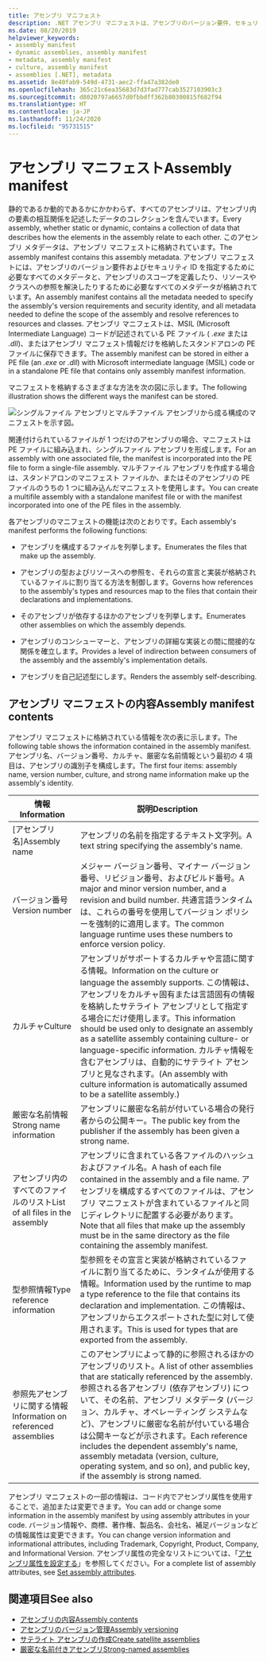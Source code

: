 ```yaml
---
title: アセンブリ マニフェスト
description: .NET アセンブリ マニフェストは、アセンブリのバージョン要件、セキュリティ ID、アセンブリのスコープ、および参照を解決するための情報を指定します。
ms.date: 08/20/2019
helpviewer_keywords:
- assembly manifest
- dynamic assemblies, assembly manifest
- metadata, assembly manifest
- culture, assembly manifest
- assemblies [.NET], metadata
ms.assetid: 8e40fab9-549d-4731-aec2-ffa47a382de0
ms.openlocfilehash: 365c21c6ea35683d7d3fad777cab3527103903c3
ms.sourcegitcommit: d8020797a6657d0fbbdff362b80300815f682f94
ms.translationtype: HT
ms.contentlocale: ja-JP
ms.lasthandoff: 11/24/2020
ms.locfileid: "95731515"
---
```

# <a name="assembly-manifest"></a><span data-ttu-id="820b7-103">アセンブリ マニフェスト</span><span class="sxs-lookup"><span data-stu-id="820b7-103">Assembly manifest</span></span>

<span data-ttu-id="820b7-104">静的であるか動的であるかにかかわらず、すべてのアセンブリは、アセンブリ内の要素の相互関係を記述したデータのコレクションを含んでいます。</span><span class="sxs-lookup"><span data-stu-id="820b7-104">Every assembly, whether static or dynamic, contains a collection of data that describes how the elements in the assembly relate to each other.</span></span> <span data-ttu-id="820b7-105">このアセンブリ メタデータは、アセンブリ マニフェストに格納されています。</span><span class="sxs-lookup"><span data-stu-id="820b7-105">The assembly manifest contains this assembly metadata.</span></span> <span data-ttu-id="820b7-106">アセンブリ マニフェストには、アセンブリのバージョン要件およびセキュリティ ID を指定するために必要なすべてのメタデータと、アセンブリのスコープを定義したり、リソースやクラスへの参照を解決したりするために必要なすべてのメタデータが格納されています。</span><span class="sxs-lookup"><span data-stu-id="820b7-106">An assembly manifest contains all the metadata needed to specify the assembly's version requirements and security identity, and all metadata needed to define the scope of the assembly and resolve references to resources and classes.</span></span> <span data-ttu-id="820b7-107">アセンブリ マニフェストは、MSIL (Microsoft Intermediate Language) コードが記述されている PE ファイル ( *.exe* または *.dll*)、またはアセンブリ マニフェスト情報だけを格納したスタンドアロンの PE ファイルに保存できます。</span><span class="sxs-lookup"><span data-stu-id="820b7-107">The assembly manifest can be stored in either a PE file (an *.exe* or *.dll*) with Microsoft intermediate language (MSIL) code or in a standalone PE file that contains only assembly manifest information.</span></span>  
  
 <span data-ttu-id="820b7-108">マニフェストを格納するさまざまな方法を次の図に示します。</span><span class="sxs-lookup"><span data-stu-id="820b7-108">The following illustration shows the different ways the manifest can be stored.</span></span>  
  
 ![シングルファイル アセンブリとマルチファイル アセンブリから成る構成のマニフェストを示す図。](./media/manifest/assembly-types-diagram.gif)  
  
 <span data-ttu-id="820b7-110">関連付けられているファイルが 1 つだけのアセンブリの場合、マニフェストは PE ファイルに組み込まれ、シングルファイル アセンブリを形成します。</span><span class="sxs-lookup"><span data-stu-id="820b7-110">For an assembly with one associated file, the manifest is incorporated into the PE file to form a single-file assembly.</span></span> <span data-ttu-id="820b7-111">マルチファイル アセンブリを作成する場合は、スタンドアロンのマニフェスト ファイルか、またはそのアセンブリの PE ファイルのうちの 1 つに組み込んだマニフェストを使用します。</span><span class="sxs-lookup"><span data-stu-id="820b7-111">You can create a multifile assembly with a standalone manifest file or with the manifest incorporated into one of the PE files in the assembly.</span></span>  
  
 <span data-ttu-id="820b7-112">各アセンブリのマニフェストの機能は次のとおりです。</span><span class="sxs-lookup"><span data-stu-id="820b7-112">Each assembly's manifest performs the following functions:</span></span>  
  
- <span data-ttu-id="820b7-113">アセンブリを構成するファイルを列挙します。</span><span class="sxs-lookup"><span data-stu-id="820b7-113">Enumerates the files that make up the assembly.</span></span>  
  
- <span data-ttu-id="820b7-114">アセンブリの型およびリソースへの参照を、それらの宣言と実装が格納されているファイルに割り当てる方法を制御します。</span><span class="sxs-lookup"><span data-stu-id="820b7-114">Governs how references to the assembly's types and resources map to the files that contain their declarations and implementations.</span></span>  
  
- <span data-ttu-id="820b7-115">そのアセンブリが依存するほかのアセンブリを列挙します。</span><span class="sxs-lookup"><span data-stu-id="820b7-115">Enumerates other assemblies on which the assembly depends.</span></span>  
  
- <span data-ttu-id="820b7-116">アセンブリのコンシューマーと、アセンブリの詳細な実装との間に間接的な関係を確立します。</span><span class="sxs-lookup"><span data-stu-id="820b7-116">Provides a level of indirection between consumers of the assembly and the assembly's implementation details.</span></span>  
  
- <span data-ttu-id="820b7-117">アセンブリを自己記述型にします。</span><span class="sxs-lookup"><span data-stu-id="820b7-117">Renders the assembly self-describing.</span></span>  
  
## <a name="assembly-manifest-contents"></a><span data-ttu-id="820b7-118">アセンブリ マニフェストの内容</span><span class="sxs-lookup"><span data-stu-id="820b7-118">Assembly manifest contents</span></span>  

 <span data-ttu-id="820b7-119">アセンブリ マニフェストに格納されている情報を次の表に示します。</span><span class="sxs-lookup"><span data-stu-id="820b7-119">The following table shows the information contained in the assembly manifest.</span></span> <span data-ttu-id="820b7-120">アセンブリ名、バージョン番号、カルチャ、厳密な名前情報という最初の 4 項目は、アセンブリの識別子を構成します。</span><span class="sxs-lookup"><span data-stu-id="820b7-120">The first four items: assembly name, version number, culture, and strong name information make up the assembly's identity.</span></span>  
  
|<span data-ttu-id="820b7-121">情報</span><span class="sxs-lookup"><span data-stu-id="820b7-121">Information</span></span>|<span data-ttu-id="820b7-122">説明</span><span class="sxs-lookup"><span data-stu-id="820b7-122">Description</span></span>|  
|-----------------|-----------------|  
|<span data-ttu-id="820b7-123">[アセンブリ名]</span><span class="sxs-lookup"><span data-stu-id="820b7-123">Assembly name</span></span>|<span data-ttu-id="820b7-124">アセンブリの名前を指定するテキスト文字列。</span><span class="sxs-lookup"><span data-stu-id="820b7-124">A text string specifying the assembly's name.</span></span>|  
|<span data-ttu-id="820b7-125">バージョン番号</span><span class="sxs-lookup"><span data-stu-id="820b7-125">Version number</span></span>|<span data-ttu-id="820b7-126">メジャー バージョン番号、マイナー バージョン番号、リビジョン番号、およびビルド番号。</span><span class="sxs-lookup"><span data-stu-id="820b7-126">A major and minor version number, and a revision and build number.</span></span> <span data-ttu-id="820b7-127">共通言語ランタイムは、これらの番号を使用してバージョン ポリシーを強制的に適用します。</span><span class="sxs-lookup"><span data-stu-id="820b7-127">The common language runtime uses these numbers to enforce version policy.</span></span>|  
|<span data-ttu-id="820b7-128">カルチャ</span><span class="sxs-lookup"><span data-stu-id="820b7-128">Culture</span></span>|<span data-ttu-id="820b7-129">アセンブリがサポートするカルチャや言語に関する情報。</span><span class="sxs-lookup"><span data-stu-id="820b7-129">Information on the culture or language the assembly supports.</span></span> <span data-ttu-id="820b7-130">この情報は、アセンブリをカルチャ固有または言語固有の情報を格納したサテライト アセンブリとして指定する場合にだけ使用します。</span><span class="sxs-lookup"><span data-stu-id="820b7-130">This information should be used only to designate an assembly as a satellite assembly containing culture- or language-specific information.</span></span> <span data-ttu-id="820b7-131">カルチャ情報を含むアセンブリは、自動的にサテライト アセンブリと見なされます。</span><span class="sxs-lookup"><span data-stu-id="820b7-131">(An assembly with culture information is automatically assumed to be a satellite assembly.)</span></span>|  
|<span data-ttu-id="820b7-132">厳密な名前情報</span><span class="sxs-lookup"><span data-stu-id="820b7-132">Strong name information</span></span>|<span data-ttu-id="820b7-133">アセンブリに厳密な名前が付いている場合の発行者からの公開キー。</span><span class="sxs-lookup"><span data-stu-id="820b7-133">The public key from the publisher if the assembly has been given a strong name.</span></span>|  
|<span data-ttu-id="820b7-134">アセンブリ内のすべてのファイルのリスト</span><span class="sxs-lookup"><span data-stu-id="820b7-134">List of all files in the assembly</span></span>|<span data-ttu-id="820b7-135">アセンブリに含まれている各ファイルのハッシュおよびファイル名。</span><span class="sxs-lookup"><span data-stu-id="820b7-135">A hash of each file contained in the assembly and a file name.</span></span> <span data-ttu-id="820b7-136">アセンブリを構成するすべてのファイルは、アセンブリ マニフェストが含まれているファイルと同じディレクトリに配置する必要があります。</span><span class="sxs-lookup"><span data-stu-id="820b7-136">Note that all files that make up the assembly must be in the same directory as the file containing the assembly manifest.</span></span>|  
|<span data-ttu-id="820b7-137">型参照情報</span><span class="sxs-lookup"><span data-stu-id="820b7-137">Type reference information</span></span>|<span data-ttu-id="820b7-138">型参照をその宣言と実装が格納されているファイルに割り当てるために、ランタイムが使用する情報。</span><span class="sxs-lookup"><span data-stu-id="820b7-138">Information used by the runtime to map a type reference to the file that contains its declaration and implementation.</span></span> <span data-ttu-id="820b7-139">この情報は、アセンブリからエクスポートされた型に対して使用されます。</span><span class="sxs-lookup"><span data-stu-id="820b7-139">This is used for types that are exported from the assembly.</span></span>|  
|<span data-ttu-id="820b7-140">参照先アセンブリに関する情報</span><span class="sxs-lookup"><span data-stu-id="820b7-140">Information on referenced assemblies</span></span>|<span data-ttu-id="820b7-141">このアセンブリによって静的に参照されるほかのアセンブリのリスト。</span><span class="sxs-lookup"><span data-stu-id="820b7-141">A list of other assemblies that are statically referenced by the assembly.</span></span> <span data-ttu-id="820b7-142">参照される各アセンブリ (依存アセンブリ) について、その名前、アセンブリ メタデータ (バージョン、カルチャ、オペレーティング システムなど)、アセンブリに厳密な名前が付いている場合は公開キーなどが示されます。</span><span class="sxs-lookup"><span data-stu-id="820b7-142">Each reference includes the dependent assembly's name, assembly metadata (version, culture, operating system, and so on), and public key, if the assembly is strong named.</span></span>|  
  
 <span data-ttu-id="820b7-143">アセンブリ マニフェストの一部の情報は、コード内でアセンブリ属性を使用することで、追加または変更できます。</span><span class="sxs-lookup"><span data-stu-id="820b7-143">You can add or change some information in the assembly manifest by using assembly attributes in your code.</span></span> <span data-ttu-id="820b7-144">バージョン情報や、商標、著作権、製品名、会社名、補足バージョンなどの情報属性は変更できます。</span><span class="sxs-lookup"><span data-stu-id="820b7-144">You can change version information and informational attributes, including Trademark, Copyright, Product, Company, and Informational Version.</span></span> <span data-ttu-id="820b7-145">アセンブリ属性の完全なリストについては、「[アセンブリ属性を設定する](set-attributes.md)」を参照してください。</span><span class="sxs-lookup"><span data-stu-id="820b7-145">For a complete list of assembly attributes, see [Set assembly attributes](set-attributes.md).</span></span>  
  
## <a name="see-also"></a><span data-ttu-id="820b7-146">関連項目</span><span class="sxs-lookup"><span data-stu-id="820b7-146">See also</span></span>

- [<span data-ttu-id="820b7-147">アセンブリの内容</span><span class="sxs-lookup"><span data-stu-id="820b7-147">Assembly contents</span></span>](contents.md)
- [<span data-ttu-id="820b7-148">アセンブリのバージョン管理</span><span class="sxs-lookup"><span data-stu-id="820b7-148">Assembly versioning</span></span>](versioning.md)
- [<span data-ttu-id="820b7-149">サテライト アセンブリの作成</span><span class="sxs-lookup"><span data-stu-id="820b7-149">Create satellite assemblies</span></span>](../../framework/resources/creating-satellite-assemblies-for-desktop-apps.md)
- [<span data-ttu-id="820b7-150">厳密な名前付きアセンブリ</span><span class="sxs-lookup"><span data-stu-id="820b7-150">Strong-named assemblies</span></span>](strong-named.md)
